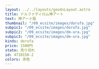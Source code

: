 ```yaml
---
layout: ../../layouts/goodsLayout.astro
title: ドルファディロム神アート
text: 神アート版
thumbnail: "/09_ecsite/images/dorufa.jpg"
subpic1: "/09_ecsite/images/dorufa.jpg"
subpic2: "/09_ecsite/images/dm-ura.jpg"
subpic3: "/09_ecsite/images/dm-ura.jpg"
kinds: dorufa
price: 1500円
state: 売り切れ
id: 4710158-2
colors: 赤色
---
```

